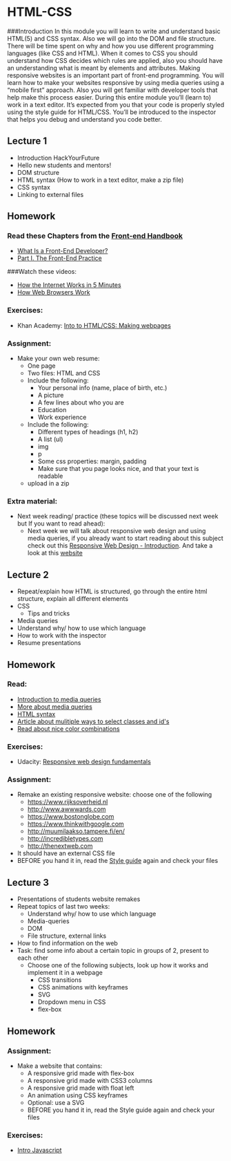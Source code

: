 # HTML-CSS

###Introduction
In this module you will learn to write and understand basic HTML(5) and CSS syntax.
Also we will go into the DOM and file structure. There will be time spent on why and how you use different programming languages (like CSS and HTML). When it comes to CSS you should understand how CSS decides which rules are applied, also you should have an understanding what is meant by elements and attributes. Making responsive websites is an important part of front-end programming. You will learn how to make your websites responsive by using media queries using a “mobile first” approach. Also you will get familiar with developer tools that help make this process easier. During this entire module you’ll (learn to) work in a text editor. It’s expected from you that your code is properly styled using the style guide for HTML/CSS. You’ll be introduced to the inspector that helps you debug and understand you code better.



## Lecture 1 
 * Introduction HackYourFuture
 * Hello new students and mentors!
 * DOM structure
 * HTML syntax (How to work in a text editor, make a zip file)
 * CSS syntax
 * Linking to external files


## Homework

### Read these Chapters from the <a href="https://www.frontendhandbook.com" target="_blank">Front-end Handbook</a>
 * <a href="https://www.frontendhandbook.com/what-is-a-FD.html" target="_blank">What Is a Front-End Developer?</a>
 * <a href="https://www.frontendhandbook.com/practice.html" target="_blank">Part I. The Front-End Practice</a>

###Watch these videos:
 * <a href="https://www.youtube.com/watch?v=7_LPdttKXPc" target="_blank">How the Internet Works in 5 Minutes</a>
 * <a href="https://www.youtube.com/watch?v=WjDrMKZWCt0" target="_blank">How Web Browsers Work</a>

### Exercises:
 * Khan Academy: <a href="https://www.khanacademy.org/computing/computer-programming/html-css#concept-intro" target="_blank">Into to HTML/CSS: Making webpages </a>
  

### Assignment:
 * Make your own web resume:
    * One page 
    * Two files: HTML and CSS
    * Include the following:
  	    * Your personal info (name, place of birth, etc.)
  	    * A picture
  	    * A few lines about who you are
  	    * Education
  	    * Work experience
    * Include the following:
  	    * Different types of headings (h1, h2)
  	    * A list (ul)
  	    * img
  	    * p
  	    * Some css properties: margin, padding 
  	    * Make sure that you page looks nice, and that your text is readable
    * upload in a zip


### Extra material:
 * Next week reading/ practice (these topics will be discussed next week but If you want to read ahead):
    * Next week we will talk about responsive web design and using media queries, if you already want to start reading about this subject check out this <a href="http://www.w3schools.com/css/css_rwd_intro.asp" target="_blank">Responsive Web Design - Introduction</a>. And take a look at this <a href="http://mediaqueri.es" target="_blank">website</a>



## Lecture 2 
 * Repeat/explain how HTML is structured, go through the entire html structure, explain all different elements
 * CSS
    * Tips and tricks 
 * Media queries
 * Understand why/ how to use which language
 * How to work with the inspector
 * Resume presentations

## Homework

### Read:
 * <a href="https://teamtreehouse.com/library/css3/media-queries/introduction" target="_blank">Introduction to media queries</a>
 * <a href="https://css-tricks.com/css-media-queries/" target="_blank">More about media queries</a>
 * <a href="http://www.w3schools.com/html/html5_syntax.asp" target="_blank">HTML syntax</a>
 * <a href="https://css-tricks.com/multiple-class-id-selectors/" target="_blank">Article about mulitiple ways to select classes and id's</a>
 * <a href="http://www.colorcombos.com/index.html" target="_blank">Read about nice color combinations</a>

### Exercises:
 * Udacity: <a href="https://www.udacity.com/course/responsive-web-design-fundamentals--ud893" target="_blank">Responsive web design fundamentals</a>

### Assignment:
 * Remake an existing responsive website: choose one of the following
   * https://www.rijksoverheid.nl
   * http://www.awwwards.com
   * https://www.bostonglobe.com
   * https://www.thinkwithgoogle.com
   * http://muumilaakso.tampere.fi/en/
   * http://incredibletypes.com
   * http://thenextweb.com
 * It should have an external CSS file
 * BEFORE you hand it in, read the <a href="http://www.w3schools.com/html/html5_syntax.asp" target="_blank">Style guide</a> again and check your files



## Lecture 3
 * Presentations of students website remakes
 * Repeat topics of last two weeks:
   * Understand why/ how to use which language
   * Media-queries
   * DOM
   * File structure, external links
 * How to find information on the web
 * Task: find some info about a certain topic in groups of 2, present to each other
   * Choose one of the following subjects, look up how it works and implement it in a webpage
      * CSS transitions
      * CSS animations with keyframes
      * SVG
      * Dropdown menu in CSS
      * flex-box

## Homework

### Assignment:
 * Make a website that contains:
    * A responsive grid made with flex-box
    * A responsive grid made with CSS3 columns
    * A responsive grid made with float left
    * An animation using CSS keyframes
    * Optional: use a SVG
    * BEFORE you hand it in, read the Style guide again and check your files


### Exercises: 
 * <a href="https://www.sololearn.com/Course/JavaScript/">Intro Javascript </a> 


